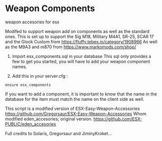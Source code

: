 # Weapon Components
weapon accesories for esx

Modifed to support weapon add on components as well as the standard ones.
This is set up to support the Sig M18, Military M4A1, SR-25, SCAR 17 and the Glock Custom from https://fluffy.tebex.io/category/1908966
As well as the M9A3 and m870 from https://www.markomods.com/shop/

1) Import esx_components.sql in your database
    This sql only provides a few to get you started, you will have to add your weapon component names. 

2) Add this in your server.cfg :

```
ensure esx_components
```

If you want to add a component, it is important to know that the name in the database for the item must match the name on the client side as well.

This script is a modified version of ESX-Easy-Weapon-Accessories https://github.com/Gregorsaur/ESX-Easy-Weapon-Accessories
Whom modified eden_accesories;  original version. https://github.com/ESX-PUBLIC/eden_accesories


Full credits to Solaris, Gregorsaur and JiminyKroket...

